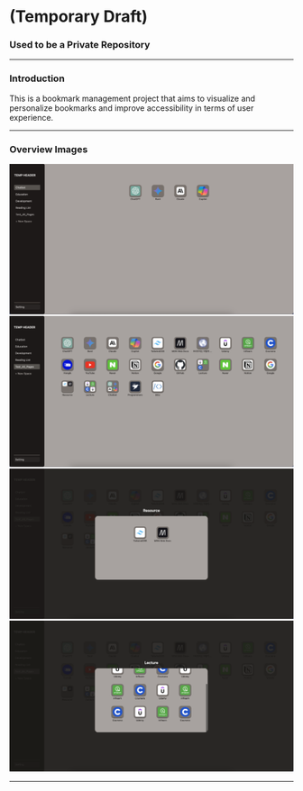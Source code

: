# (Temporary Draft)

### Used to be a Private Repository

---

### Introduction

This is a bookmark management project that aims to visualize and personalize bookmarks and improve accessibility in terms of user experience.

---

### Overview Images

<img src="./project_overview/2024-06-05/overview_1.png" alt="overview_1" width="">
<img src="./project_overview/2024-06-05/overview_2.png" alt="overview_2" width="">
<img src="./project_overview/2024-06-05/overview_3.png" alt="overview_3" width="">
<img src="./project_overview/2024-06-05/overview_4.png" alt="overview_4" width="">

---
